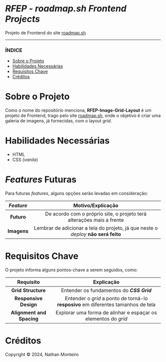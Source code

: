 # *RFEP - roadmap.sh Frontend Projects*
Projeto de Frontend do site <a href="https://roadmap.sh/">roadmap.sh</a>

---

### ÍNDICE

* [Sobre o Projeto](#about)
* [Habilidades Necessárias](#abilities)
* [Requisitos Chave](#key-requirements)
* [Créditos](#credits)


<h1 id="about">Sobre o Projeto</h1>

Como o nome do repositório menciona, **RFEP-Image-Grid-Layout** é um projeto de Frontend, trago pelo site <a href="https://roadmap.sh/">roadmap.sh</a>, onde o objetivo é criar uma galeria de imagens, já fornecidas, com o layout _grid_.


<h1 id="abilities"> Habilidades Necessárias </h1>

* HTML
* CSS (*vanila*)


<h1 id="fut-feats"> <em>Features</em> Futuras </h1>

Para futuras <em>features</em>, alguns opções serão levadas em consideração:

*Feature* | Motivo/Explicação
:---------: | :------:
**Futuro** | De acordo com o próprio site, o projeto terá alterações mais a frente
**Imagens** | Lembrar de adicionar a tela do projeto, já que neste o _deploy_ **não será feito**


<h1 id="key-requirements"> Requisitos Chave </h1>


O projeto informa alguns pontos-chave a serem seguidos, como:

Requisito | Explicação
:---------: | :------:
**Grid Structure** | Entender os fundamentos do **_CSS Grid_**
**Responsive Design** | Entender o _grid_ a ponto de torná-lo **resposivo** em diferentes tamanhos de tela
**Alignment and Spacing** | Explorar uma forma de alinhar e espaçar os elementos do _grid_

<!--
<h1 id="links"> Links Úteis </h1>


A seção abaixo foi adicionada para caso queira verificar algum conteúdo de estudo. Se for de seu interesse e também quiser recomendar algum outro, fique à vontade!

*Tipo do Estudo* | Nome do Artigo
:---------: | :------:
**HTML: forms** | <a href="https://developer.mozilla.org/en-US/docs/Learn_web_development/Extensions/Forms/Your_first_form">Your first form</a> <br> <a href="https://www.w3schools.com/html/html_forms.asp">HTML Forms</a>
**CSS (and others)** | <a href="https://www.w3schools.com/cssref/css3_pr_clip-path.php">CSS clip-path Property</a> <br> <a href="https://www.youtube.com/watch?v=SKU2gExpkPI&t=194s"> How to make Circular Progress Bar in HTML CSS & JavaScript | Skills Bar </a>
**git** | <a href="https://github.com/github/docs/blob/main/content/get-started/writing-on-github/getting-started-with-writing-and-formatting-on-github/basic-writing-and-formatting-syntax.md">basic-writing-and-formatting-syntax.md</a>
**roadmap.sh** | O link do projeto pode ser encontrado <a href="https://roadmap.sh/projects/accessible-form-ui">aqui</a>
-->

<h1 id="credits"> Créditos </h1>

Copyright © 2024, Nathan Monteiro
